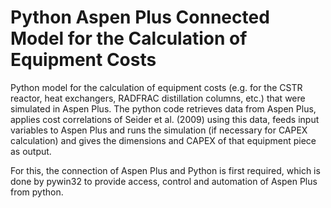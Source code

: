 # Python Aspen Plus Connected Model for the Calculation of Equipment Costs
Python model for the calculation of equipment costs (e.g. for the CSTR reactor, heat exchangers, RADFRAC distillation columns, etc.) that were simulated in Aspen Plus. The python code retrieves data from Aspen Plus, applies cost correlations of Seider et al. (2009) using this data, feeds input variables to Aspen Plus and runs the simulation (if necessary for CAPEX calculation) and gives the dimensions and CAPEX of that equipment piece as output.

For this, the connection of Aspen Plus and Python is first required, which is done by pywin32 to provide access, control and automation of Aspen Plus from python.

